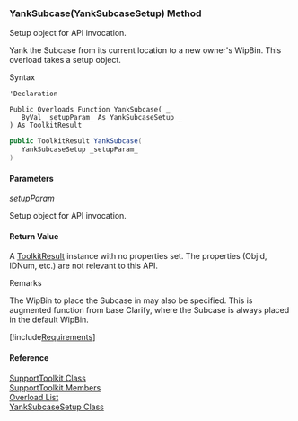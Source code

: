 ﻿### YankSubcase(YankSubcaseSetup) Method

Setup object for API invocation.

Yank the Subcase from its current location to a new owner's WipBin. This overload takes a setup object.

Syntax

```vbnet
'Declaration

Public Overloads Function YankSubcase( _
   ByVal _setupParam_ As YankSubcaseSetup _
) As ToolkitResult
```

```csharp
public ToolkitResult YankSubcase( 
   YankSubcaseSetup _setupParam_
)
```

#### Parameters

_setupParam_

Setup object for API invocation.

#### Return Value

A [ToolkitResult](FChoice.Toolkits.Clarify~FChoice.Toolkits.Clarify.ToolkitResult.md) instance with no properties set. The properties (Objid, IDNum, etc.) are not relevant to this API.

Remarks

The WipBin to place the Subcase in may also be specified. This is augmented function from base Clarify, where the Subcase is always placed in the default WipBin.

[!include[Requirements](../partials/requirements.md)]

#### Reference

[SupportToolkit Class](FChoice.Toolkits.Clarify~FChoice.Toolkits.Clarify.Support.SupportToolkit.md)  
[SupportToolkit Members](FChoice.Toolkits.Clarify~FChoice.Toolkits.Clarify.Support.SupportToolkit_members.md)  
[Overload List](FChoice.Toolkits.Clarify~FChoice.Toolkits.Clarify.Support.SupportToolkit~YankSubcase.md)  
[YankSubcaseSetup Class](FChoice.Toolkits.Clarify~FChoice.Toolkits.Clarify.Support.YankSubcaseSetup.md)